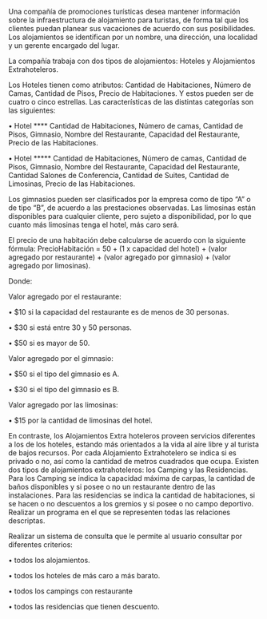 Una compañía de promociones turísticas desea mantener información sobre la infraestructura
de alojamiento para turistas, de forma tal que los clientes puedan planear sus vacaciones de
acuerdo con sus posibilidades. Los alojamientos se identifican por un nombre, una dirección,
una localidad y un gerente encargado del lugar. 

La compañía trabaja con dos tipos de
alojamientos: Hoteles y Alojamientos Extrahoteleros.

Los Hoteles tienen como atributos: Cantidad de Habitaciones, Número de Camas, Cantidad de
Pisos, Precio de Habitaciones. Y estos pueden ser de cuatro o cinco estrellas. Las
características de las distintas categorías son las siguientes:

• Hotel **** Cantidad de Habitaciones, Número de camas, Cantidad de Pisos, Gimnasio,
Nombre del Restaurante, Capacidad del Restaurante, Precio de las Habitaciones.

• Hotel ***** Cantidad de Habitaciones, Número de camas, Cantidad de Pisos, Gimnasio,
Nombre del Restaurante, Capacidad del Restaurante, Cantidad Salones de
Conferencia, Cantidad de Suites, Cantidad de Limosinas, Precio de las Habitaciones.

Los gimnasios pueden ser clasificados por la empresa como de tipo “A” o de tipo “B”, de
acuerdo a las prestaciones observadas. Las limosinas están disponibles para cualquier
cliente, pero sujeto a disponibilidad, por lo que cuanto más limosinas tenga el hotel, más caro
será.

El precio de una habitación debe calcularse de acuerdo con la siguiente fórmula:
PrecioHabitación = $50 + ($1 x capacidad del hotel) + (valor agregado por restaurante) + (valor
agregado por gimnasio) + (valor agregado por limosinas).

Donde:

Valor agregado por el restaurante:

• $10 si la capacidad del restaurante es de menos de 30 personas.

• $30 si está entre 30 y 50 personas.

• $50 si es mayor de 50.

Valor agregado por el gimnasio:

• $50 si el tipo del gimnasio es A.

• $30 si el tipo del gimnasio es B.

Valor agregado por las limosinas:

• $15 por la cantidad de limosinas del hotel.


En contraste, los Alojamientos Extra hoteleros proveen servicios diferentes a los de los
hoteles, estando más orientados a la vida al aire libre y al turista de bajos recursos. Por cada
Alojamiento Extrahotelero se indica si es privado o no, así como la cantidad de metros
cuadrados que ocupa. Existen dos tipos de alojamientos extrahoteleros: los Camping y las
Residencias. Para los Camping se indica la capacidad máxima de carpas, la cantidad de baños
disponibles y si posee o no un restaurante dentro de las instalaciones. Para las residencias se
indica la cantidad de habitaciones, si se hacen o no descuentos a los gremios y si posee o no
campo deportivo. Realizar un programa en el que se representen todas las relaciones
descriptas.

Realizar un sistema de consulta que le permite al usuario consultar por diferentes criterios:

• todos los alojamientos.

• todos los hoteles de más caro a más barato.

• todos los campings con restaurante

• todos las residencias que tienen descuento.